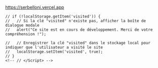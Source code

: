 https://serbelloni.vercel.app
  <!-- <script> // Vérifier si la clé "visited" existe dans le stockage local -->
    // if (!localStorage.getItem('visited')) {
    //   // Si la clé "visited" n'existe pas, afficher la boîte de dialogue modale
    //   alert("Ce site est en cours de développement. Merci de votre compréhension !");
    
    //   // Enregistrer la clé "visited" dans le stockage local pour indiquer que l'utilisateur a visité le site
    //   localStorage.setItem('visited', true);
    // }
    <!-- // </Script> -->